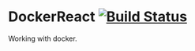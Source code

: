 # DockerReact [![Build Status](https://travis-ci.com/rashed-08/docker-react.svg?branch=master)](https://travis-ci.com/rashed-08/docker-react)
Working with docker.
